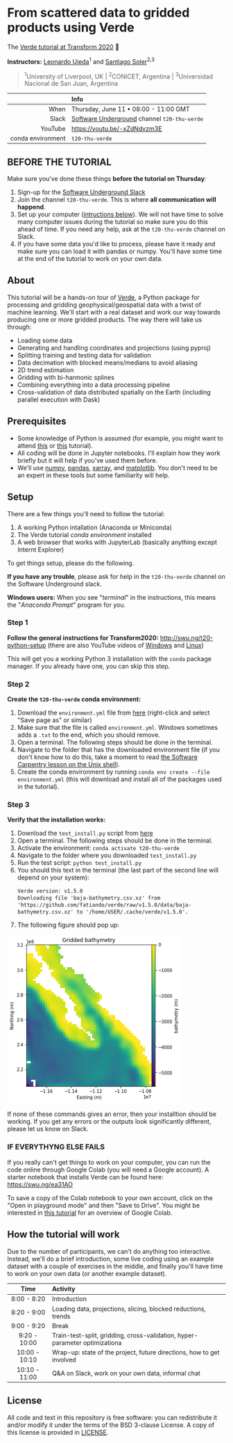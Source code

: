 # From scattered data to gridded products using Verde

The [Verde tutorial at Transform 2020](https://sched.co/c7KE) 💚

**Instructors:**
[Leonardo Uieda](https://www.leouieda.com/)<sup>1</sup> and
[Santiago Soler](https://santisoler.github.io/)<sup>2,3</sup>

> <sup>1</sup>University of Liverpool, UK |
> <sup>2</sup>CONICET, Argentina | 
> <sup>3</sup>Universidad Nacional de San Juan, Argentina

|         | Info |
|--------:|:-----|
| When    | Thursday, June 11 • 08:00 - 11:00 GMT |
| Slack   | [Software Underground](https://softwareunderground.org/) channel `t20-thu-verde` |
| YouTube | https://youtu.be/-xZdNdvzm3E |
| conda environment  | `t20-thu-verde` |


## BEFORE THE TUTORIAL

Make sure you've done these things **before the tutorial on Thursday**:

1. Sign-up for the [Software Underground Slack](https://softwareunderground.org/slack)
1. Join the channel `t20-thu-verde`. This is where **all communication will
   happend**.
1. Set up your computer ([intructions below](#setup)). We will not have time to
   solve many computer issues during the tutorial so make sure you do this
   ahead of time. If you need any help, ask at the `t20-thu-verde` channel on
   Slack.
1. If you have some data you'd like to process, please have it ready and make
   sure you can load it with pandas or numpy. You'll have some time at the end
   of the tutorial to work on your own data.

## About

This tutorial will be a hands-on tour of
[Verde](https://www.fatiando.org/verde/), a Python package for processing and
gridding geophysical/geospatial data with a twist of machine learning. We'll
start with a real dataset and work our way towards producing one or more
gridded products. The way there will take us through:

* Loading some data
* Generating and handling coordinates and projections (using pyproj)
* Splitting training and testing data for validation
* Data decimation with blocked means/medians to avoid aliasing
* 2D trend estimation
* Gridding with bi-harmonic splines
* Combining everything into a data processing pipeline
* Cross-validation of data distributed spatially on the Earth (including
  parallel execution with Dask)

## Prerequisites

* Some knowledge of Python is assumed (for example, you might want to attend
  [this](https://transform2020.sched.com/event/c7Jm/getting-started-with-python) or
  [this](https://transform2020.sched.com/event/c7Jn/more-python-for-subsurface) tutorial).
* All coding will be done in Jupyter notebooks. I'll explain how they work
  briefly but it will help if you've used them before.
* We'll use [numpy](https://numpy.org/), [pandas](https://pandas.pydata.org/),
  [xarray](http://xarray.pydata.org/), and [matplotlib](https://matplotlib.org/).
  You don't need to be an expert in these tools but some familiarity will help.

## Setup

There are a few things you'll need to follow the tutorial:

1. A working Python intallation (Anaconda or Miniconda)
2. The Verde tutorial *conda environment* installed
3. A web browser that works with JupyterLab 
   (basically anything except Internt Explorer)

To get things setup, please do the following.

**If you have any trouble**, please ask for help in the
`t20-thu-verde` channel on the Software Underground slack.

**Windows users:** When you see "*terminal*" in the instructions,
this means the "*Anaconda Prompt*" program for you.

### Step 1

**Follow the general instructions for Transform2020:** http://swu.ng/t20-python-setup
(there are also YouTube videos of [Windows](https://youtu.be/FdatS_NKVrM)
and [Linux](https://youtu.be/3ncwbHyZeAg))

This will get you a working Python 3 installation with the `conda` package
manager. If you already have one, you can skip this step.

### Step 2

**Create the `t20-thu-verde` conda environment:**

1. Download the `environment.yml` file from [here](https://raw.githubusercontent.com/fatiando/transform2020/master/environment.yml) (right-click and select "Save page as" or similar)
1. Make sure that the file is called `environment.yml`. Windows sometimes adds a 
   `.txt` to the end, which you should remove.
1. Open a terminal. The following steps should be done in the terminal.
1. Navigate to the folder that has the downloaded environment file
   (if you don't know how to do this, take a moment to read [the Software
   Carpentry lesson on the Unix shell](http://swcarpentry.github.io/shell-novice/)).
1. Create the conda environment by running `conda env create --file environment.yml` 
   (this will download and install all of the packages used in the tutorial).
   
### Step 3 

**Verify that the installation works:**

1. Download the `test_install.py` script from [here](https://raw.githubusercontent.com/fatiando/transform2020/master/test_install.py)
1. Open a terminal. The following steps should be done in the terminal.
1. Activate the environment: `conda activate t20-thu-verde`
1. Navigate to the folder where you downloaded `test_install.py`
1. Run the test script: `python test_install.py`
1. You should this text in the terminal (the last part of the second line will depend
   on your system): 
   ```
   Verde version: v1.5.0
   Downloading file 'baja-bathymetry.csv.xz' from 'https://github.com/fatiando/verde/raw/v1.5.0/data/baja-bathymetry.csv.xz' to '/home/USER/.cache/verde/v1.5.0'.
   ```
1. The following figure should pop up:

[![Output of `test_python.py`.](https://raw.githubusercontent.com/fatiando/transform2020/master/test_install_output.png)](https://raw.githubusercontent.com/fatiando/transform2020/master/test_install_output.png)

If none of these commands gives an error, then your installtion should be working.
If you get any errors or the outputs look significantly different, 
please let us know on Slack.

### IF EVERYTHYNG ELSE FAILS

If you really can't get things to work on your computer,
you can run the code online through Google Colab (you will need a Google account).
A starter notebook that installs Verde can be found here: https://swu.ng/ea31AO

To save a copy of the Colab notebook to your own account, click on the 
"Open in playground mode" and then "Save to Drive".
You might be interested in 
[this tutorial](https://transform2020.sched.com/event/c7Jn/tutorial-using-python-subsurface-tools-no-install-required) 
for an overview of Google Colab.

## How the tutorial will work

Due to the number of participants, we can't do anything too interactive.
Instead, we'll do a brief introduction, some live coding using an example
dataset with a couple of exercises in the middle, and finally you'll have
time to work on your own data (or another example dataset).

| Time          | Activity |
|:-------------:|:---------|
|  8:00 -  8:20 | Introduction |
|  8:20 -  9:00 | Loading data, projections, slicing, blocked reductions, trends |
|  9:00 -  9:20 | Break |
|  9:20 - 10:00 | Train-test-split, gridding, cross-validation, hyper-parameter optimizationa |
| 10:00 - 10:10 | Wrap-up: state of the project, future directions, how to get involved |
| 10:10 - 11:00 | Q&A on Slack, work on your own data, informal chat |

## License

All code and text in this repository is free software: you can redistribute it and/or
modify it under the terms of the BSD 3-clause License.
A copy of this license is provided in [LICENSE](https://github.com/fatiando/transform2020/blob/master/LICENSE).

